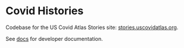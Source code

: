 # Covid Histories

Codebase for the US Covid Atlas Stories site: [stories.uscovidatlas.org](https://stories.uscovidatlas.org).

See [docs](./docs) for developer documentation.